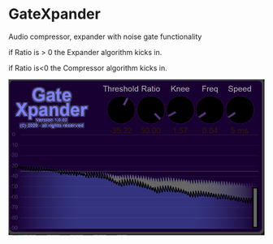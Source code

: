 # GateXpander
Audio compressor, expander with noise gate functionality

if Ratio is > 0 the Expander algorithm kicks in.

if Ratio is<0 the Compressor algorithm kicks in.

![](./Images/GateExpander.png)
